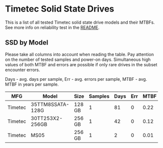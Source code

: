 Timetec Solid State Drives
==========================

This is a list of all tested Timetec solid state drive models and their MTBFs. See
more info on reliability test in the [README](https://github.com/bsdhw/SMART).

SSD by Model
------------

Please take all columns into account when reading the table. Pay attention on the
number of tested samples and power-on days. Simultaneous high values of both MTBF
and errors are possible if only rare drives in the subset encounter errors.

Days - avg. days per sample,
Err  - avg. errors per sample,
MTBF - avg. MTBF in years per sample.

| MFG       | Model              | Size   | Samples | Days  | Err   | MTBF |
|-----------|--------------------|--------|---------|-------|-------|------|
| Timetec   | 35TTM8SSATA-128G   | 128 GB | 1       | 81    | 0     | 0.22   |
| Timetec   | 30TT253X2-256GB    | 256 GB | 1       | 42    | 0     | 0.12   |
| Timetec   | MS05               | 256 GB | 1       | 2     | 0     | 0.01   |
